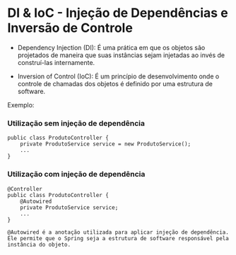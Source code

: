 # DI & IoC - Injeção de Dependências e Inversão de Controle

- Dependency Injection (DI): É uma prática em que os objetos são projetados de maneira que suas instâncias sejam injetadas ao invés de construí-las internamente.

- Inversion of Control (IoC): É um princípio de desenvolvimento onde o controle de chamadas dos objetos é definido por uma estrutura de software.

Exemplo:

### Utilização sem injeção de dependência
    public class ProdutoController {
        private ProdutoService service = new ProdutoService();
        ...
    }

### Utilização com injeção de dependência
    @Controller
    public class ProdutoController {
        @Autowired
        private ProdutoService service;
        ...
    }

    @Autowired é a anotação utilizada para aplicar injeção de dependência. Ele permite que o Spring seja a estrutura de software responsável pela instância do objeto.
